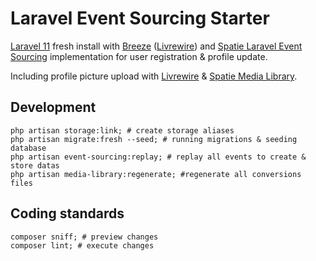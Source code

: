 # Laravel Event Sourcing Starter

[Laravel 11](https://github.com/laravel/laravel) fresh install with [Breeze](https://github.com/laravel/breeze) ([Livrewire](https://github.com/livewire/livewire)) and [Spatie Laravel Event Sourcing](https://github.com/spatie/laravel-event-sourcing) implementation for user registration & profile update.

Including profile picture upload with [Livrewire](https://github.com/livewire/livewire) & [Spatie Media Library](https://github.com/spatie/laravel-medialibrary).


## Development
```shell
php artisan storage:link; # create storage aliases
php artisan migrate:fresh --seed; # running migrations & seeding database
php artisan event-sourcing:replay; # replay all events to create & store datas
php artisan media-library:regenerate; #regenerate all conversions files
```


## Coding standards
```shell
composer sniff; # preview changes
composer lint; # execute changes
```